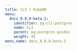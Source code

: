 ```yaml
---
title: CLI | KubeDB
menu:
  docs_0.8.0-beta.2:
    identifier: pg-cli-postgres
    name: CLI
    parent: pg-postgres-guides
    weight: 45
menu_name: docs_0.8.0-beta.2
---
```


